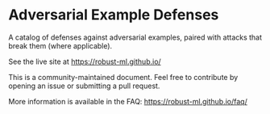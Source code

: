 # Adversarial Example Defenses

A catalog of defenses against adversarial examples, paired with attacks that
break them (where applicable).

See the live site at https://robust-ml.github.io/

This is a community-maintained document. Feel free to contribute by opening an
issue or submitting a pull request.

More information is available in the FAQ:
https://robust-ml.github.io/faq/
